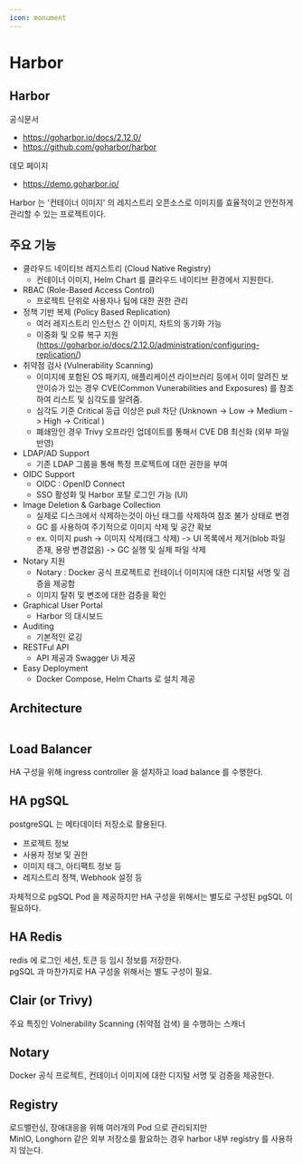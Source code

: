 ```yaml
---
icon: monument
---
```


# Harbor

## Harbor

공식문서

* https://goharbor.io/docs/2.12.0/
* https://github.com/goharbor/harbor

데모 페이지

* https://demo.goharbor.io/

Harbor 는 '컨테이너 이미지' 의 레지스트리 오픈소스로 이미지를 효율적이고 안전하게 관리할 수 있는 프로젝트이다.

## 주요 기능

* 클라우드 네이티브 레지스트리 (Cloud Native Registry)
  * 컨테이너 이미지, Helm Chart 를 클라우드 네이티브 환경에서 지원한다.
* RBAC (Role-Based Access Control)
  * 프로젝트 단위로 사용자나 팀에 대한 권한 관리
* 정책 기반 복제 (Policy Based Replication)
  * 여러 레지스트리 인스턴스 간 이미지, 차트의 동기화 가능
  * 이중화 및 오류 복구 지원 (https://goharbor.io/docs/2.12.0/administration/configuring-replication/)
* 취약점 검사 (Vulnerability Scanning)
  * 이미지에 포함된 OS 패키지, 애플리케이션 라이브러리 등에서 이미 알려진 보안이슈가 있는 경우 CVE(Common Vunerabilities and Exposures) 를 참조하여 리스트 및 심각도를 알려줌.
  * 심각도 기준 Critical 등급 이상은 pull 차단 (Unknown -> Low -> Medium -> High -> Critical )
  * 폐쇄망인 경우 Trivy 오프라인 업데이트를 통해서 CVE DB 최신화 (외부 파일 반영)
* LDAP/AD Support
  * 기존 LDAP 그룹을 통해 특정 프로젝트에 대한 권한을 부여
* OIDC Support
  * OIDC : OpenID Connect
  * SSO 활성화 및 Harbor 포탈 로그인 가능 (UI)
* Image Deletion & Garbage Collection
  * 실제로 디스크에서 삭제하는것이 아닌 태그를 삭제하여 참조 불가 상태로 변경
  * GC 를 사용하여 주기적으로 이미지 삭제 및 공간 확보
  * ex. 이미지 push -> 이미지 삭제(태그 삭제) -> UI 목록에서 제거(blob 파일 존재, 용량 변경없음) -> GC 실행 및 실제 파일 삭제
* Notary 지원
  * Notary : Docker 공식 프로젝트로 컨테이너 이미지에 대한 디지털 서명 및 검증을 제공함
  * 이미지 탈취 및 변조에 대한 검증을 확인
* Graphical User Portal
  * Harbor 의 대시보드
* Auditing
  * 기본적인 로깅
* RESTFul API
  * API 제공과 Swagger Ui 제공
* Easy Deployment
  * Docker Compose, Helm Charts 로 설치 제공

## Architecture

<figure><img src="https://goharbor.io/docs/1.10/img/ha.png" alt=""><figcaption></figcaption></figure>

## Load Balancer

HA 구성을 위해 ingress controller 을 설치하고 load balance 를 수행한다.

## HA pgSQL

postgreSQL 는 메타데이터 저장소로 활용된다.

* 프로젝트 정보
* 사용자 정보 및 권한
* 이미지 태그, 아티팩트 정보 등
* 레지스트리 정책, Webhook 설정 등

자체적으로 pgSQL Pod 을 제공하지만 HA 구성을 위해서는 별도로 구성된 pgSQL 이 필요하다.

## HA Redis

redis 에 로그인 세션, 토큰 등 임시 정보를 저장한다.\
pgSQL 과 마찬가지로 HA 구성을 위해서는 별도 구성이 필요.

## Clair (or Trivy)

주요 특징인 Volnerability Scanning (취약점 검색) 을 수행하는 스캐너

## Notary

Docker 공식 프로젝트, 컨테이너 이미지에 대한 디지털 서명 및 검증을 제공한다.

## Registry

로드밸런싱, 장애대응을 위해 여러개의 Pod 으로 관리되지만\
MinIO, Longhorn 같은 외부 저장소를 활요하는 경우 harbor 내부 registry 를 사용하지 않는다.
